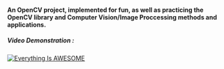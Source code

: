 #### An OpenCV project, implemented for fun, as well as practicing the OpenCV library and Computer Vision/Image Proccessing methods and applications.  
##### Video Demonstration :
[![Everything Is AWESOME](https://www.youtube.com/watch?v=DfC0AwqFtBc&ab_channel=LiorSL1/0.jpg)](https://www.youtube.com/watch?v=DfC0AwqFtBc&ab_channel=LiorSL1 "Everything Is AWESOME")
